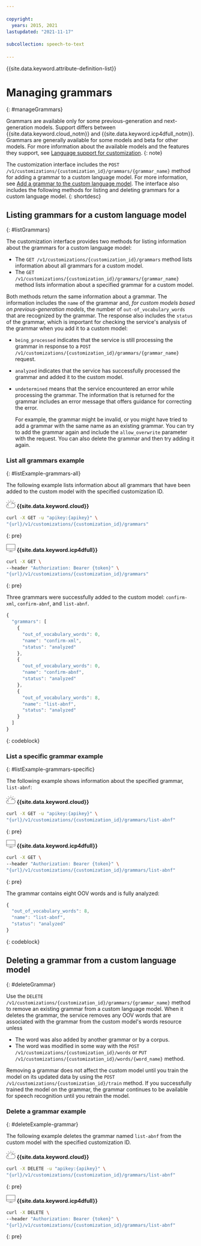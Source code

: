 ```yaml
---

copyright:
  years: 2015, 2021
lastupdated: "2021-11-17"

subcollection: speech-to-text

---
```


{{site.data.keyword.attribute-definition-list}}

# Managing grammars
{: #manageGrammars}

Grammars are available only for some previous-generation and next-generation models. Support differs between {{site.data.keyword.cloud_notm}} and {{site.data.keyword.icp4dfull_notm}}. Grammars are generally available for some models and beta for other models. For more information about the available models and the features they support, see [Language support for customization](/docs/speech-to-text?topic=speech-to-text-custom-support).
{: note}

The customization interface includes the `POST /v1/customizations/{customization_id}/grammars/{grammar_name}` method for adding a grammar to a custom language model. For more information, see [Add a grammar to the custom language model](/docs/speech-to-text?topic=speech-to-text-grammarAdd#addGrammar). The interface also includes the following methods for listing and deleting grammars for a custom language model.
{: shortdesc}

## Listing grammars for a custom language model
{: #listGrammars}

The customization interface provides two methods for listing information about the grammars for a custom language model:

-   The `GET /v1/customizations/{customization_id}/grammars` method lists information about all grammars for a custom model.
-   The `GET /v1/customizations/{customization_id}/grammars/{grammar_name}` method lists information about a specified grammar for a custom model.

Both methods return the same information about a grammar. The information includes the `name` of the grammar and, *for custom models based on previous-generation models*, the number of `out-of_vocabulary_words` that are recognized by the grammar. The response also includes the `status` of the grammar, which is important for checking the service's analysis of the grammar when you add it to a custom model:

-   `being_processed` indicates that the service is still processing the grammar in response to a `POST /v1/customizations/{customization_id}/grammars/{grammar_name}` request.
-   `analyzed` indicates that the service has successfully processed the grammar and added it to the custom model.
-   `undetermined` means that the service encountered an error while processing the grammar. The information that is returned for the grammar includes an error message that offers guidance for correcting the error.

    For example, the grammar might be invalid, or you might have tried to add a grammar with the same name as an existing grammar. You can try to add the grammar again and include the `allow_overwrite` parameter with the request. You can also delete the grammar and then try adding it again.

### List all grammars example
{: #listExample-grammars-all}

The following example lists information about all grammars that have been added to the custom model with the specified customization ID.

![IBM Cloud only](images/ibm-cloud.png) **{{site.data.keyword.cloud}}**

```bash
curl -X GET -u "apikey:{apikey}" \
"{url}/v1/customizations/{customization_id}/grammars"
```
{: pre}

![Cloud Pak for Data only](images/cloud-pak.png) **{{site.data.keyword.icp4dfull}}**

```bash
curl -X GET \
--header "Authorization: Bearer {token}" \
"{url}/v1/customizations/{customization_id}/grammars"
```
{: pre}

Three grammars were successfully added to the custom model: `confirm-xml`, `confirm-abnf`, and `list-abnf`.

```javascript
{
  "grammars": [
    {
      "out_of_vocabulary_words": 0,
      "name": "confirm-xml",
      "status": "analyzed"
    },
    {
      "out_of_vocabulary_words": 0,
      "name": "confirm-abnf",
      "status": "analyzed"
    },
    {
      "out_of_vocabulary_words": 8,
      "name": "list-abnf",
      "status": "analyzed"
    }
  ]
}
```
{: codeblock}

### List a specific grammar example
{: #listExample-grammars-specific}

The following example shows information about the specified grammar, `list-abnf`:

![IBM Cloud only](images/ibm-cloud.png) **{{site.data.keyword.cloud}}**

```bash
curl -X GET -u "apikey:{apikey}" \
"{url}/v1/customizations/{customization_id}/grammars/list-abnf"
```
{: pre}

![Cloud Pak for Data only](images/cloud-pak.png) **{{site.data.keyword.icp4dfull}}**

```bash
curl -X GET \
--header "Authorization: Bearer {token}" \
"{url}/v1/customizations/{customization_id}/grammars/list-abnf"
```
{: pre}

The grammar contains eight OOV words and is fully analyzed:

```javascript
{
  "out_of_vocabulary_words": 8,
  "name": "list-abnf",
  "status": "analyzed"
}
```
{: codeblock}

## Deleting a grammar from a custom language model
{: #deleteGrammar}

Use the `DELETE /v1/customizations/{customization_id}/grammars/{grammar_name}` method to remove an existing grammar from a custom language model. When it deletes the grammar, the service removes any OOV words that are associated with the grammar from the custom model's words resource unless

-   The word was also added by another grammar or by a corpus.
-   The word was modified in some way with the `POST /v1/customizations/{customization_id}/words` or `PUT /v1/customizations/{customization_id}/words/{word_name}` method.

Removing a grammar does not affect the custom model until you train the model on its updated data by using the `POST /v1/customizations/{customization_id}/train` method. If you successfully trained the model on the grammar, the grammar continues to be available for speech recognition until you retrain the model.

### Delete a grammar example
{: #deleteExample-grammar}

The following example deletes the grammar named `list-abnf` from the custom model with the specified customization ID.

![IBM Cloud only](images/ibm-cloud.png) **{{site.data.keyword.cloud}}**

```bash
curl -X DELETE -u "apikey:{apikey}" \
"{url}/v1/customizations/{customization_id}/grammars/list-abnf"
```
{: pre}

![Cloud Pak for Data only](images/cloud-pak.png) **{{site.data.keyword.icp4dfull}}**

```bash
curl -X DELETE \
--header "Authorization: Bearer {token}" \
"{url}/v1/customizations/{customization_id}/grammars/list-abnf"
```
{: pre}
